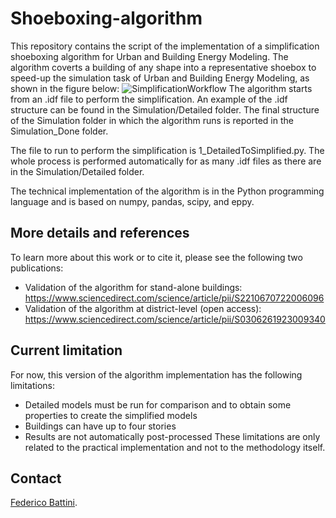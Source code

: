 # Shoeboxing-algorithm
This repository contains the script of the implementation of a simplification shoeboxing algorithm for Urban and Building Energy Modeling. The algorithm coverts a building of any shape into a representative shoebox to speed-up the simulation task of Urban and Building Energy Modeling, as shown in the figure below:
![SimplificationWorkflow](https://github.com/fbattini/Shoeboxing-algorithm/assets/71373172/7134c6ea-a882-4be8-8794-db37d2a836d1)
The algorithm starts from an .idf file to perform the simplification. An example of the .idf structure can be found in the Simulation/Detailed folder. The final structure of the Simulation folder in which the algorithm runs is reported in the Simulation_Done folder.

The file to run to perform the simplification is 1_DetailedToSimplified.py. The whole process is performed automatically for as many .idf files as there are in the Simulation/Detailed folder.

The technical implementation of the algorithm is in the Python programming language and is based on numpy, pandas, scipy, and eppy.
## More details and references
To learn more about this work or to cite it, please see the following two publications:
- Validation of the algorithm for stand-alone buildings: https://www.sciencedirect.com/science/article/pii/S2210670722006096
- Validation of the algorithm at district-level (open access): https://www.sciencedirect.com/science/article/pii/S0306261923009340
## Current limitation
For now, this version of the algorithm implementation has the following limitations:
- Detailed models must be run for comparison and to obtain some properties to create the simplified models
- Buildings can have up to four stories
- Results are not automatically post-processed
These limitations are only related to the practical implementation and not to the methodology itself.
## Contact
[Federico Battini](https://www.linkedin.com/in/federico-battini/).
